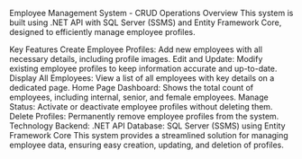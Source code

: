 Employee Management System - CRUD Operations
Overview
This system is built using .NET API with SQL Server (SSMS) and Entity Framework Core, designed to efficiently manage employee profiles.

Key Features
Create Employee Profiles: Add new employees with all necessary details, including profile images.
Edit and Update: Modify existing employee profiles to keep information accurate and up-to-date.
Display All Employees: View a list of all employees with key details on a dedicated page.
Home Page Dashboard: Shows the total count of employees, including internal, senior, and female employees.
Manage Status: Activate or deactivate employee profiles without deleting them.
Delete Profiles: Permanently remove employee profiles from the system.
Technology
Backend: .NET API
Database: SQL Server (SSMS) using Entity Framework Core
This system provides a streamlined solution for managing employee data, ensuring easy creation, updating, and deletion of profiles.
